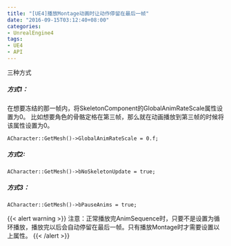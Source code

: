 ```yaml
---
title: "[UE4]播放Montage动画时让动作停留在最后一帧"
date: "2016-09-15T03:12:40+08:00"
categories:
- UnrealEngine4
tags:
- UE4
- API
---
```


三种方式
##### 方式1：
在想要冻结的那一帧内，将SkeletonComponent的GlobalAnimRateScale属性设置为0。
比如想要角色的骨骼定格在第三帧，那么就在动画播放到第三帧的时候将该属性设置为0。

    ACharacter::GetMesh()->GlobalAnimRateScale = 0.f;

##### 方式2:

    ACharacter::GetMesh()->bNoSkeletonUpdate = true;

##### 方式3：

    ACharacter::GetMesh()->bPauseAnims = true;

{{< alert warning >}}
注意：正常播放完AnimSequence时，只要不是设置为循环播放，播放完以后会自动停留在最后一帧。只有播放Montage时才需要设置以上属性。
{{< /alert >}}